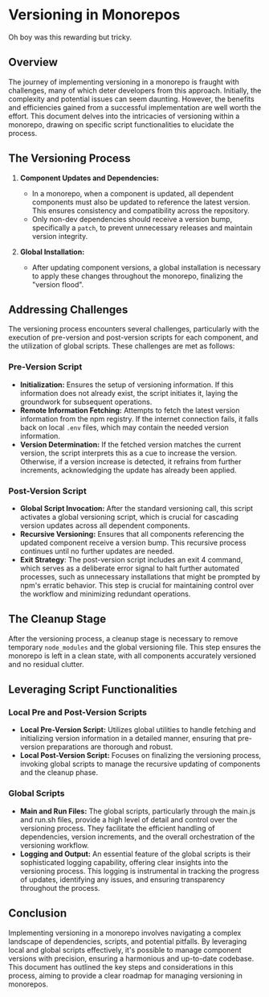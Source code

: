 # Versioning in Monorepos

Oh boy was this rewarding but tricky.

## Overview

The journey of implementing versioning in a monorepo is fraught with challenges, many of which deter developers from this approach. Initially, the complexity and potential issues can seem daunting. However, the benefits and efficiencies gained from a successful implementation are well worth the effort. This document delves into the intricacies of versioning within a monorepo, drawing on specific script functionalities to elucidate the process.

## The Versioning Process

1. **Component Updates and Dependencies:**
   - In a monorepo, when a component is updated, all dependent components must also be updated to reference the latest version. This ensures consistency and compatibility across the repository.
   - Only non-dev dependencies should receive a version bump, specifically a `patch`, to prevent unnecessary releases and maintain version integrity.

2. **Global Installation:**
   - After updating component versions, a global installation is necessary to apply these changes throughout the monorepo, finalizing the "version flood".

## Addressing Challenges

The versioning process encounters several challenges, particularly with the execution of pre-version and post-version scripts for each component, and the utilization of global scripts. These challenges are met as follows:

### Pre-Version Script

- **Initialization:** Ensures the setup of versioning information. If this information does not already exist, the script initiates it, laying the groundwork for subsequent operations.
- **Remote Information Fetching:** Attempts to fetch the latest version information from the npm registry. If the internet connection fails, it falls back on local `.env` files, which may contain the needed version information.
- **Version Determination:** If the fetched version matches the current version, the script interprets this as a cue to increase the version. Otherwise, if a version increase is detected, it refrains from further increments, acknowledging the update has already been applied.

### Post-Version Script

- **Global Script Invocation:** After the standard versioning call, this script activates a global versioning script, which is crucial for cascading version updates across all dependent components.
- **Recursive Versioning:** Ensures that all components referencing the updated component receive a version bump. This recursive process continues until no further updates are needed.
- **Exit Strategy**: The post-version script includes an exit 4 command, which serves as a deliberate error signal to halt further automated processes, such as unnecessary installations that might be prompted by npm's erratic behavior. This step is crucial for maintaining control over the workflow and minimizing redundant operations.

## The Cleanup Stage

After the versioning process, a cleanup stage is necessary to remove temporary `node_modules` and the global versioning file. This step ensures the monorepo is left in a clean state, with all components accurately versioned and no residual clutter.

## Leveraging Script Functionalities

### Local Pre and Post-Version Scripts

- **Local Pre-Version Script:** Utilizes global utilities to handle fetching and initializing version information in a detailed manner, ensuring that pre-version preparations are thorough and robust.
- **Local Post-Version Script:** Focuses on finalizing the versioning process, invoking global scripts to manage the recursive updating of components and the cleanup phase.

### Global Scripts

- **Main and Run Files:** The global scripts, particularly through the main.js and run.sh files, provide a high level of detail and control over the versioning process. They facilitate the efficient handling of dependencies, version increments, and the overall orchestration of the versioning workflow.
- **Logging and Output:** An essential feature of the global scripts is their sophisticated logging capability, offering clear insights into the versioning process. This logging is instrumental in tracking the progress of updates, identifying any issues, and ensuring transparency throughout the process.

## Conclusion

Implementing versioning in a monorepo involves navigating a complex landscape of dependencies, scripts, and potential pitfalls. By leveraging local and global scripts effectively, it's possible to manage component versions with precision, ensuring a harmonious and up-to-date codebase. This document has outlined the key steps and considerations in this process, aiming to provide a clear roadmap for managing versioning in monorepos.
